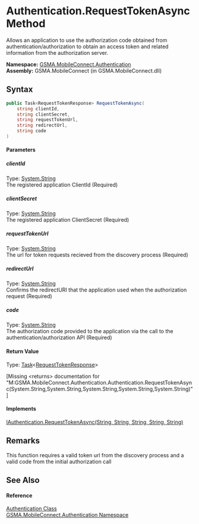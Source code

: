 Authentication.RequestTokenAsync Method
=======================================
Allows an application to use the authorization code obtained from authentication/authorization to obtain an access token and related information from the authorization server.

**Namespace:** [GSMA.MobileConnect.Authentication][1]  
**Assembly:** GSMA.MobileConnect (in GSMA.MobileConnect.dll)

Syntax
------

```csharp
public Task<RequestTokenResponse> RequestTokenAsync(
	string clientId,
	string clientSecret,
	string requestTokenUrl,
	string redirectUrl,
	string code
)
```

#### Parameters

##### *clientId*
Type: [System.String][2]  
The registered application ClientId (Required)

##### *clientSecret*
Type: [System.String][2]  
The registered application ClientSecret (Required)

##### *requestTokenUrl*
Type: [System.String][2]  
The url for token requests recieved from the discovery process (Required)

##### *redirectUrl*
Type: [System.String][2]  
Confirms the redirectURI that the application used when the authorization request (Required)

##### *code*
Type: [System.String][2]  
The authorization code provided to the application via the call to the authentication/authorization API (Required)

#### Return Value
Type: [Task][3]&lt;[RequestTokenResponse][4]>  

[Missing &lt;returns> documentation for "M:GSMA.MobileConnect.Authentication.Authentication.RequestTokenAsync(System.String,System.String,System.String,System.String,System.String)"]

#### Implements
[IAuthentication.RequestTokenAsync(String, String, String, String, String)][5]  


Remarks
-------
 This function requires a valid token url from the discovery process and a valid code from the initial authorization call 

See Also
--------

#### Reference
[Authentication Class][6]  
[GSMA.MobileConnect.Authentication Namespace][1]  

[1]: ../README.md
[2]: http://msdn.microsoft.com/en-us/library/s1wwdcbf
[3]: http://msdn.microsoft.com/en-us/library/dd321424
[4]: ../RequestTokenResponse/README.md
[5]: ../IAuthentication/RequestTokenAsync.md
[6]: README.md
[7]: ../../_icons/Help.png